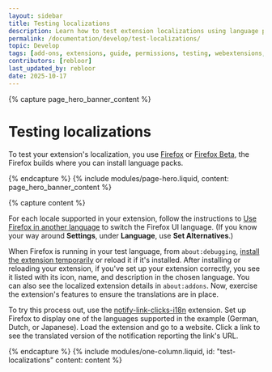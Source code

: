 ```yaml
---
layout: sidebar
title: Testing localizations
description: Learn how to test extension localizations using language packs in Firefox or Firefox Beta to ensure a quality experience for users worldwide.
permalink: /documentation/develop/test-localizations/
topic: Develop
tags: [add-ons, extensions, guide, permissions, testing, webextensions, localization]
contributors: [rebloor]
last_updated_by: rebloor
date: 2025-10-17
---
```


<!-- Page Hero Banner -->

{% capture page_hero_banner_content %}

# Testing localizations

To test your extension's localization, you use [Firefox](https://www.firefox.com/en-US/) or [Firefox Beta](https://www.firefox.com/en-US/channel/desktop/), the Firefox builds where you can install language packs.

{% endcapture %}
{% include modules/page-hero.liquid,
    content: page_hero_banner_content
%}

<!-- Content with Table of Contents Module -->

{% capture content %}

For each locale supported in your extension, follow the instructions to [Use Firefox in another language](https://support.mozilla.org/en-US/kb/use-firefox-another-language) to switch the Firefox UI language. (If you know your way around **Settings**, under **Language**, use **Set Alternatives**.)

When Firefox is running in your test language, from `about:debugging`, [install the extension temporarily](/documentation/develop/temporary-installation-in-firefox/) or reload it if it's installed. After installing or reloading your extension, if you've set up your extension correctly, you see it listed with its icon, name, and description in the chosen language. You can also see the localized extension details in `about:addons`. Now, exercise the extension's features to ensure the translations are in place.

To try this process out, use the [notify-link-clicks-i18n](https://github.com/mdn/webextensions-examples/tree/main/notify-link-clicks-i18n) extension. Set up Firefox to display one of the languages supported in the example (German, Dutch, or Japanese). Load the extension and go to a website. Click a link to see the translated version of the notification reporting the link's URL.

{% endcapture %}
{% include modules/one-column.liquid,
  id: "test-localizations"
  content: content
%}

<!-- END: Single Column Body Module -->
